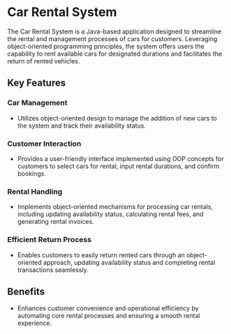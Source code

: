 # Car Rental System

The Car Rental System is a Java-based application designed to streamline the rental and management processes of cars for customers. Leveraging object-oriented programming principles, the system offers users the capability to rent available cars for designated durations and facilitates the return of rented vehicles.

## Key Features

### Car Management
- Utilizes object-oriented design to manage the addition of new cars to the system and track their availability status.

### Customer Interaction
- Provides a user-friendly interface implemented using OOP concepts for customers to select cars for rental, input rental durations, and confirm bookings.

### Rental Handling
- Implements object-oriented mechanisms for processing car rentals, including updating availability status, calculating rental fees, and generating rental invoices.

### Efficient Return Process
- Enables customers to easily return rented cars through an object-oriented approach, updating availability status and completing rental transactions seamlessly.

## Benefits
- Enhances customer convenience and operational efficiency by automating core rental processes and ensuring a smooth rental experience.
 
